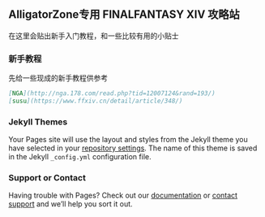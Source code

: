 ## AlligatorZone专用 FINALFANTASY XIV 攻略站
在这里会贴出新手入门教程，和一些比较有用的小贴士
### 新手教程
先给一些现成的新手教程供参考
```markdown
[NGA](http://nga.178.com/read.php?tid=12007124&rand=193/)  
[susu](https://www.ffxiv.cn/detail/article/348/)
```


### Jekyll Themes

Your Pages site will use the layout and styles from the Jekyll theme you have selected in your [repository settings](https://github.com/Azsliver/AzFFXIV/settings). The name of this theme is saved in the Jekyll `_config.yml` configuration file.

### Support or Contact

Having trouble with Pages? Check out our [documentation](https://help.github.com/categories/github-pages-basics/) or [contact support](https://github.com/contact) and we’ll help you sort it out.
